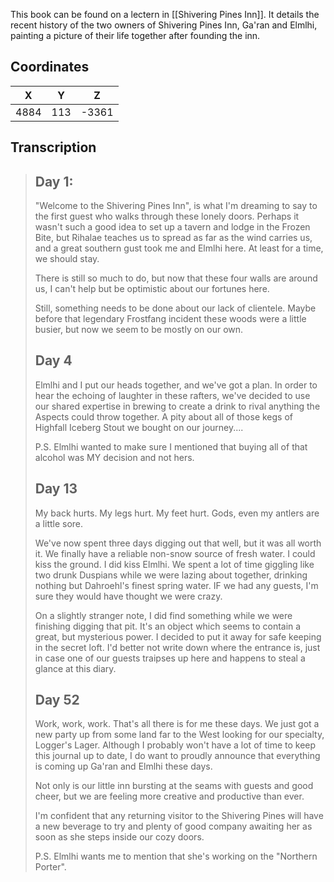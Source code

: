  

This book can be found on a lectern in [[Shivering Pines Inn]]. It details the recent history of the two owners of Shivering Pines Inn, Ga'ran and Elmlhi, painting a picture of their life together after founding the inn.

## Coordinates
| **X** | **Y** | **Z** |
| :---: | :---: | :---: |
| 4884  |  113  | -3361 |

## Transcription
> Day 1:
> ---
> "Welcome to the Shivering Pines Inn", is what I'm dreaming to say to the first guest who walks through these lonely doors. Perhaps it wasn't such a good idea to set up a tavern and lodge in the Frozen Bite, but Rihalae teaches us to spread as far as the wind carries us, and a great southern gust took me and Elmlhi here. At least for a time, we should stay.
>
> There is still so much to do, but now that these four walls are around us, I can't help but be optimistic about our fortunes here.
>
> Still, something needs to be done about our lack of clientele. Maybe before that legendary Frostfang incident these woods were a little busier, but now we seem to be mostly on our own.
>
> Day 4
> ---
> Elmlhi and I put our heads together, and we've got a plan. In order to hear the echoing of laughter in these rafters, we've decided to use our shared expertise in brewing to create a drink to rival anything the Aspects could throw together. A pity about all of those kegs of Highfall Iceberg Stout we bought on our journey....
>
> P.S. Elmlhi wanted to make sure I mentioned that buying all of that alcohol was MY decision and not hers.
>
> Day 13
> ---
> My back hurts. My legs hurt. My feet hurt. Gods, even my antlers are a little sore.
>
> We've now spent three days digging out that well, but it was all worth it. We finally have a reliable non-snow source of fresh water. I could kiss the ground. I did kiss Elmlhi. We spent a lot of time giggling like two drunk Duspians while we were lazing about together, drinking nothing but Dahroehl's finest spring water. IF we had any guests, I'm sure they would have thought we were crazy.
>
> On a slightly stranger note, I did find something while we were finishing digging that pit. It's an object which seems to contain a great, but mysterious power. I decided to put it away for safe keeping in the secret loft. I'd better not write down where the entrance is, just in case one of our guests traipses up here and happens to steal a glance at this diary.
>
> Day 52
> ---
> Work, work, work. That's all there is for me these days. We just got a new party up from some land far to the West looking for our specialty, Logger's Lager. Although I probably won't have a lot of time to keep this journal up to date, I do want to proudly announce that everything is coming up Ga'ran and Elmlhi these days.
>
> Not only is our little inn bursting at the seams with guests and good cheer, but we are feeling more creative and productive than ever.
>
> I'm confident that any returning visitor to the Shivering Pines will have a new beverage to try and plenty of good company awaiting her as soon as she steps inside our cozy doors.
>
> P.S. Elmlhi wants me to mention that she's working on the "Northern Porter".

